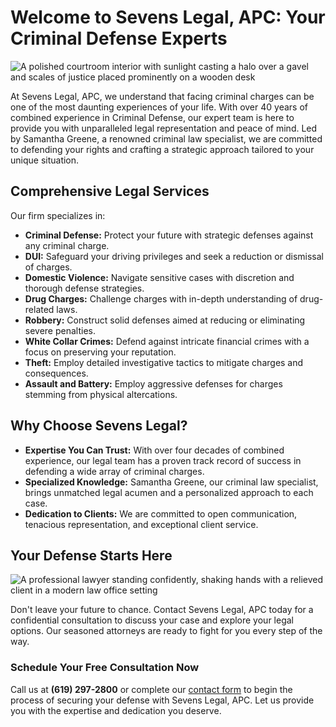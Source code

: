 # Welcome to Sevens Legal, APC: Your Criminal Defense Experts

![A polished courtroom interior with sunlight casting a halo over a gavel and scales of justice placed prominently on a wooden desk](/images/homepage-image-0-1746709579282.webp)

At Sevens Legal, APC, we understand that facing criminal charges can be one of the most daunting experiences of your life. With over 40 years of combined experience in Criminal Defense, our expert team is here to provide you with unparalleled legal representation and peace of mind. Led by Samantha Greene, a renowned criminal law specialist, we are committed to defending your rights and crafting a strategic approach tailored to your unique situation.

## Comprehensive Legal Services

Our firm specializes in:

- **Criminal Defense:** Protect your future with strategic defenses against any criminal charge.
- **DUI:** Safeguard your driving privileges and seek a reduction or dismissal of charges.
- **Domestic Violence:** Navigate sensitive cases with discretion and thorough defense strategies.
- **Drug Charges:** Challenge charges with in-depth understanding of drug-related laws.
- **Robbery:** Construct solid defenses aimed at reducing or eliminating severe penalties.
- **White Collar Crimes:** Defend against intricate financial crimes with a focus on preserving your reputation.
- **Theft:** Employ detailed investigative tactics to mitigate charges and consequences.
- **Assault and Battery:** Employ aggressive defenses for charges stemming from physical altercations.

## Why Choose Sevens Legal?

- **Expertise You Can Trust:** With over four decades of combined experience, our legal team has a proven track record of success in defending a wide array of criminal charges.
- **Specialized Knowledge:** Samantha Greene, our criminal law specialist, brings unmatched legal acumen and a personalized approach to each case.
- **Dedication to Clients:** We are committed to open communication, tenacious representation, and exceptional client service.

## Your Defense Starts Here

![A professional lawyer standing confidently, shaking hands with a relieved client in a modern law office setting](/images/homepage-image-1-1746709596274.webp)

Don't leave your future to chance. Contact Sevens Legal, APC today for a confidential consultation to discuss your case and explore your legal options. Our seasoned attorneys are ready to fight for you every step of the way.

### Schedule Your Free Consultation Now

Call us at **(619) 297-2800** or complete our [contact form](#) to begin the process of securing your defense with Sevens Legal, APC. Let us provide you with the expertise and dedication you deserve.